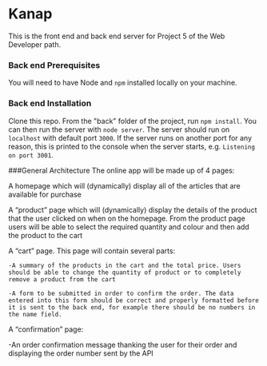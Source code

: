 # Kanap #

This is the front end and back end server for Project 5 of the Web Developer path.

### Back end Prerequisites ###

You will need to have Node and `npm` installed locally on your machine.

### Back end Installation ###

Clone this repo. From the "back" folder of the project, run `npm install`. You 
can then run the server with `node server`. 
The server should run on `localhost` with default port `3000`. If the
server runs on another port for any reason, this is printed to the
console when the server starts, e.g. `Listening on port 3001`.

###General Architecture
The online app will be made up of 4 pages:

A homepage which will (dynamically) display all of the articles that are available for purchase

A “product” page which will (dynamically) display the details of the product that the user clicked on when on the homepage. From the product page users will be able to select the required quantity and colour and then add the product to the cart

A “cart” page. This page will contain several parts:
    
    -A summary of the products in the cart and the total price. Users should be able to change the quantity of product or to completely remove a product from the cart
    
    -A form to be submitted in order to confirm the order. The data entered into this form should be correct and properly formatted before it is sent to the back end, for example there should be no numbers in the name field.

A “confirmation” page:
   
   -An order confirmation message thanking the user for their order and displaying the order number sent by the API
